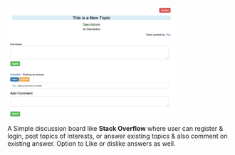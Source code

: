 <img src="display.png" align="center" width="75%" height="75%" />

A Simple discussion board like <strong>Stack Overflow</strong> where user can register & login, post topics of interests, or answer existing topics & also comment on existing answer. Option to Like or dislike answers as well.

